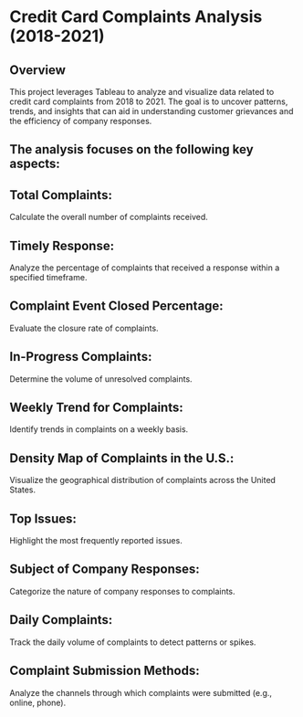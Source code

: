 # Credit Card Complaints Analysis (2018-2021)

## Overview

This project leverages Tableau to analyze and visualize data related to credit card complaints from 2018 to 2021. The goal is to uncover patterns, trends, and insights that can aid in understanding customer grievances and the efficiency of company responses.


## The analysis focuses on the following key aspects:

## Total Complaints: 
Calculate the overall number of complaints received.

## Timely Response: 
Analyze the percentage of complaints that received a response within a specified timeframe.

## Complaint Event Closed Percentage: 
Evaluate the closure rate of complaints.

## In-Progress Complaints: 
Determine the volume of unresolved complaints.

## Weekly Trend for Complaints: 
Identify trends in complaints on a weekly basis.

## Density Map of Complaints in the U.S.: 
Visualize the geographical distribution of complaints across the United States.

## Top Issues: 
Highlight the most frequently reported issues.

## Subject of Company Responses: 
Categorize the nature of company responses to complaints.

## Daily Complaints: 
Track the daily volume of complaints to detect patterns or spikes.

## Complaint Submission Methods: 
Analyze the channels through which complaints were submitted (e.g., online, phone).
